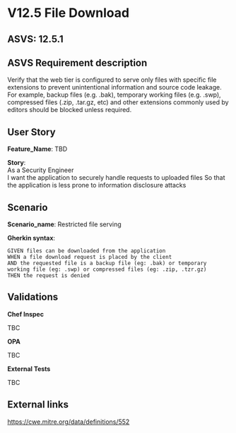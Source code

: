 # V12.5 File Download

## ASVS: 12.5.1

## ASVS Requirement description

Verify that the web tier is configured to serve only files with specific file
extensions to prevent unintentional information and source code leakage.
For example, backup files (e.g. .bak), temporary working files (e.g. .swp),
compressed files (.zip, .tar.gz, etc) and other extensions commonly used by
editors should be blocked unless required.

## User Story

**Feature_Name**: TBD

**Story**:\
As a Security Engineer\
I want the application to securely handle requests to uploaded files
So that the application is less prone to information disclosure attacks

## Scenario

**Scenario_name**: Restricted file serving

**Gherkin syntax**:

```gherkin
GIVEN files can be downloaded from the application
WHEN a file download request is placed by the client
AND the requested file is a backup file (eg: .bak) or temporary working file (eg: .swp) or compressed files (eg: .zip, .tzr.gz)
THEN the request is denied
```

## Validations

**Chef Inspec**

TBC

**OPA**

TBC

**External Tests**

TBC

## External links

<https://cwe.mitre.org/data/definitions/552>
